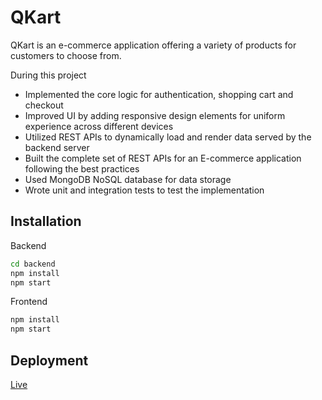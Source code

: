 # QKart
QKart is an e-commerce application offering a variety of products for customers to choose from. 

During this project

- Implemented the core logic for authentication, shopping cart and checkout
- Improved UI by adding responsive design elements for uniform experience across different devices
- Utilized REST APIs to dynamically load and render data served by the backend server
- Built the complete set of REST APIs for an E-commerce application following the best practices
- Used MongoDB NoSQL database for data storage
- Wrote unit and integration tests to test the implementation

## Installation

Backend

```bash
cd backend
npm install
npm start
```

Frontend
```bash
npm install
npm start
```

## Deployment
[Live](https://qkart-frontend-ehtesham-tariques-projects.vercel.app/)
